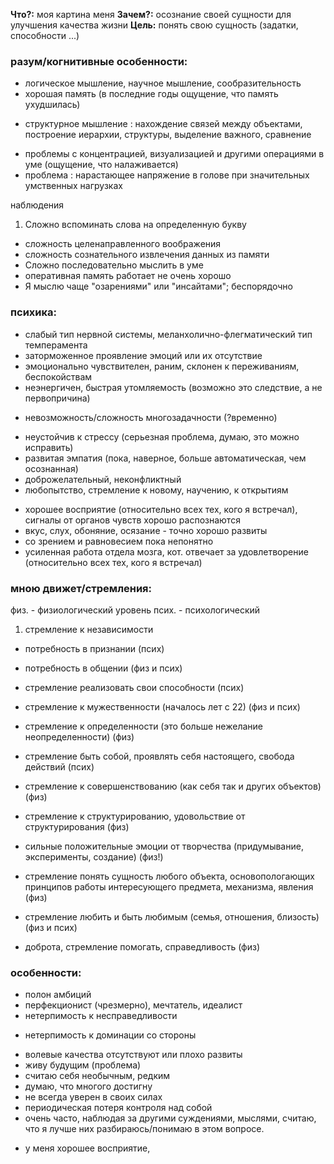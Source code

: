 **Что?:** моя картина меня
**Зачем?:** осознание своей сущности для улучшения качества жизни
**Цель:** понять свою сущность (задатки, способности ...)

### разум/когнитивные особенности:

* логическое мышление, научное мышление, сообразительность
* хорошая память \(в последние годы ощущение, что память ухудшилась\)
- структурное мышление : нахождение связей между объектами, построение иерархии, структуры, выделение важного, сравнение
* проблемы с концентрацией, визуализацией и другими операциями в уме (ощущение, что налаживается)
* проблема : нарастающее напряжение в голове при значительных умственных нагрузках

наблюдения

1. Сложно вспоминать слова на определенную букву
 - сложность целенаправленного воображения
 - сложность сознательного извлечения данных из памяти
- Сложно последовательно мыслить в уме
 - оперативная память работает не очень хорошо
- Я мыслю чаще "озарениями" или "инсайтами"; беспорядочно

### психика:

* слабый тип нервной системы, меланхолично-флегматический тип темперамента
 * заторможенное проявление эмоций или их отсутствие
 * эмоционально чувствителен, раним, склонен к переживаниям, беспокойствам
* неэнергичен, быстрая утомляемость (возможно это следствие, а не первопричина)
- невозможность/сложность многозадачности (?временно)
* неустойчив к стрессу \(серьезная проблема, думаю, это можно исправить\)
* развитая эмпатия (пока, наверное, больше автоматическая, чем осознанная)
* доброжелательный, неконфликтный
* любопытство, стремление к новому, научению, к открытиям
- хорошее восприятие (относительно всех тех, кого я встречал), сигналы от органов чувств хорошо распознаются
 - вкус, слух, обоняние, осязание - точно хорошо развиты
 - со зрением и равновесием пока непонятно
- усиленная работа отдела мозга, кот. отвечает за удовлетворение (относительно всех тех, кого я встречал)

### мною движет/стремления:

физ. - физиологический уровень
псих. - психологический

1. стремление к независимости
- потребность в признании (псих)
- потребность в общении (физ и псих)
- стремление реализовать свои способности (псих)
- стремление к мужественности (началось лет с 22) (физ и псих)
- стремление к определенности (это больше нежелание неопределенности) (физ)
- стремление быть собой, проявлять себя настоящего, свобода действий (псих)
- стремление к совершенствованию (как себя так и других объектов) (физ)
- стремление к структурированию, удовольствие от структурирования (физ)


- сильные положительные эмоции от творчества (придумывание, эксперименты, создание) (физ!)
- стремление понять сущность любого объекта, основопологающих принципов работы интересующего предмета, механизма, явления (физ)
- стремление любить и быть любимым \(семья, отношения, близость\) (физ и псих)
- доброта, стремление помогать, справедливость (физ)

### особенности:

* полон амбиций
* перфекционист \(чрезмерно\), мечтатель, идеалист
* нетерпимость к несправедливости 
- нетерпимость к доминации со стороны
* волевые качества отсутствуют или плохо развиты
* живу будущим \(проблема\)
* считаю себя необычным, редким
* думаю, что многого достигну
* не всегда уверен в своих силах
* периодическая потеря контроля над собой
* очень часто, наблюдая за другими суждениями, мыслями, считаю, что я лучше них разбираюсь/понимаю в этом вопросе.
- у меня хорошее восприятие, 



